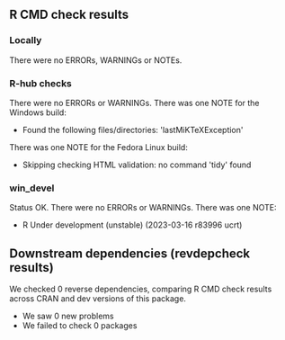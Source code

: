 ## R CMD check results

### Locally

There were no ERRORs, WARNINGs or NOTEs.

### R-hub checks

There were no ERRORs or WARNINGs.
There was one NOTE for the Windows build:

- Found the following files/directories:
  'lastMiKTeXException'
  
There was one NOTE for the Fedora Linux build:

- Skipping checking HTML validation: no command 'tidy' found

### win_devel

Status OK. There were no ERRORs or WARNINGs. There was one NOTE:

- R Under development (unstable) (2023-03-16 r83996 ucrt)

## Downstream dependencies (revdepcheck results)

We checked 0 reverse dependencies, comparing R CMD check results across CRAN and dev versions of this package.

 * We saw 0 new problems
 * We failed to check 0 packages
